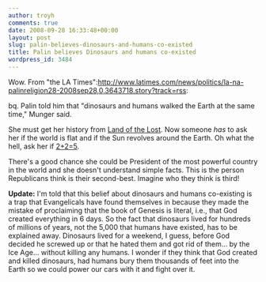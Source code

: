 ```yaml
---
author: troyh
comments: true
date: 2008-09-28 16:33:48+00:00
layout: post
slug: palin-believes-dinosaurs-and-humans-co-existed
title: Palin believes Dinosaurs and humans co-existed
wordpress_id: 3484
---
```


Wow. From "the LA Times":http://www.latimes.com/news/politics/la-na-palinreligion28-2008sep28,0,3643718.story?track=rss:

bq. Palin told him that "dinosaurs and humans walked the Earth at the same time," Munger said.

She must get her history from [Land of the Lost](http://en.wikipedia.org/wiki/Land_of_the_Lost_(1974_TV_series)). Now someone _has_ to ask her if the world is flat and if the Sun revolves around the Earth. Oh what the hell, ask her if [2+2=5](http://en.wikipedia.org/wiki/Two_%2B_two_%3D_five).

There's a good chance she could be President of the most powerful country in the world and she doesn't understand simple facts. This is the person Republicans think is their second-best. Imagine who they think is third!

**Update:** I'm told that this belief about dinosaurs and humans co-existing is a trap that Evangelicals have found themselves in because they made the mistake of proclaiming that the book of Genesis is literal, i.e., that God created everything in 6 days. So the fact that dinosaurs lived for hundreds of millions of years, not the 5,000 that humans have existed, has to be explained away. Dinosaurs lived for a weekend, I guess, before God decided he screwed up or that he hated them and got rid of them... by the Ice Age... without killing any humans. I wonder if they think that God created and killed dinosaurs, had humans bury them thousands of feet into the Earth so we could power our cars with it and fight over it.
